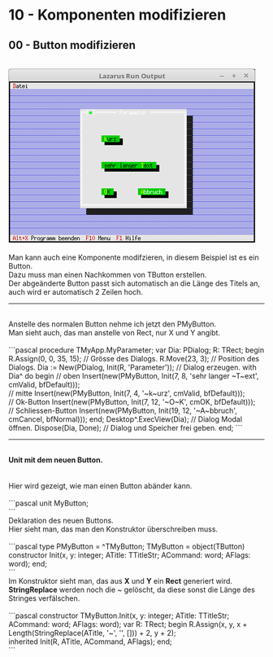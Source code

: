 # 10 - Komponenten modifizieren
## 00 - Button modifizieren
<br>
<img src="image.png" alt="Selfhtml"><br><br>
Man kann auch eine Komponente modifzieren, in diesem Beispiel ist es ein Button.<br>
Dazu muss man einen Nachkommen von TButton erstellen.<br>
Der abgeänderte Button passt sich automatisch an die Länge des Titels an, auch wird er automatisch 2 Zeilen hoch.<br>
<hr><br>
Anstelle des normalen Button nehme ich jetzt den PMyButton.<br>
Man sieht auch, das man anstelle von Rect, nur X und Y angibt.<br>
<br>
```pascal
  procedure TMyApp.MyParameter;
  var
    Dia: PDialog;
    R: TRect;
  begin
    R.Assign(0, 0, 35, 15);                    // Grösse des Dialogs.
    R.Move(23, 3);                             // Position des Dialogs.
    Dia := New(PDialog, Init(R, 'Parameter')); // Dialog erzeugen.
    with Dia^ do begin
      // oben
      Insert(new(PMyButton, Init(7, 8, 'sehr langer ~T~ext', cmValid, bfDefault)));
<br>
      // mitte
      Insert(new(PMyButton, Init(7, 4, '~k~urz', cmValid, bfDefault)));
<br>
      // Ok-Button
      Insert(new(PMyButton, Init(7, 12, '~O~K', cmOK, bfDefault)));
<br>
      // Schliessen-Button
      Insert(new(PMyButton, Init(19, 12, '~A~bbruch', cmCancel, bfNormal)));
    end;
    Desktop^.ExecView(Dia);   // Dialog Modal öffnen.
    Dispose(Dia, Done);       // Dialog und Speicher frei geben.
  end;
```
<br>
<hr><br>
<b>Unit mit dem neuen Button.</b><br>
<br><br>
Hier wird gezeigt, wie man einen Button abänder kann.<br>
<br>
```pascal
unit MyButton;
<br>
```
<br>
Deklaration des neuen Buttons.<br>
Hier sieht man, das man den Konstruktor überschreiben muss.<br>
<br>
```pascal
type
  PMyButton = ^TMyButton;
  TMyButton = object(TButton)
    constructor Init(x, y: integer; ATitle: TTitleStr; ACommand: word; AFlags: word);
  end;
<br>
```
<br>
Im Konstruktor sieht man, das aus <b>X</b> und <b>Y</b> ein <b>Rect</b> generiert wird.<br>
<b>StringReplace</b> werden noch die ~ gelöscht, da diese sonst die Länge des Stringes verfälschen.<br>
<br>
```pascal
constructor TMyButton.Init(x, y: integer; ATitle: TTitleStr; ACommand: word; AFlags: word);
var
  R: TRect;
begin
  R.Assign(x, y, x + Length(StringReplace(ATitle, '~', '', [])) + 2, y + 2);
<br>
  inherited Init(R, ATitle, ACommand, AFlags);
end;
<br>
```
<br>

